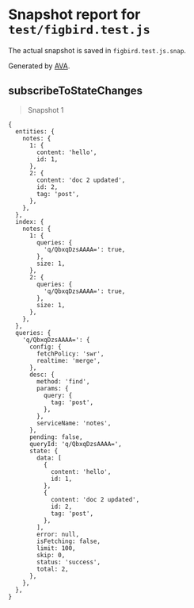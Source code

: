# Snapshot report for `test/figbird.test.js`

The actual snapshot is saved in `figbird.test.js.snap`.

Generated by [AVA](https://avajs.dev).

## subscribeToStateChanges

> Snapshot 1

    {
      entities: {
        notes: {
          1: {
            content: 'hello',
            id: 1,
          },
          2: {
            content: 'doc 2 updated',
            id: 2,
            tag: 'post',
          },
        },
      },
      index: {
        notes: {
          1: {
            queries: {
              'q/QbxqDzsAAAA=': true,
            },
            size: 1,
          },
          2: {
            queries: {
              'q/QbxqDzsAAAA=': true,
            },
            size: 1,
          },
        },
      },
      queries: {
        'q/QbxqDzsAAAA=': {
          config: {
            fetchPolicy: 'swr',
            realtime: 'merge',
          },
          desc: {
            method: 'find',
            params: {
              query: {
                tag: 'post',
              },
            },
            serviceName: 'notes',
          },
          pending: false,
          queryId: 'q/QbxqDzsAAAA=',
          state: {
            data: [
              {
                content: 'hello',
                id: 1,
              },
              {
                content: 'doc 2 updated',
                id: 2,
                tag: 'post',
              },
            ],
            error: null,
            isFetching: false,
            limit: 100,
            skip: 0,
            status: 'success',
            total: 2,
          },
        },
      },
    }
